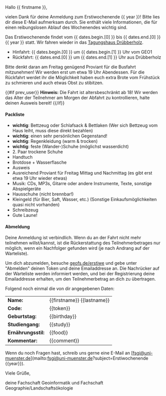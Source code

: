 Hallo {{ firstname }},

vielen Dank für deine Anmeldung zum Erstiwochenende {{ year }}!
Bitte lies dir diese E-Mail aufmerksam durch.
Sie enthält viele Informationen, die für einen reibungslosen Ablauf des Wochenendes wichtig sind.

Das Erstiwochenende findet vom {{ dates.begin.[0] }} bis {{ dates.end.[0] }} {{ year }} statt. Wir fahren wieder in das [Tagungshaus Drübberholz](http://www.druebberholz.de/).

  - Hinfahrt: {{ dates.begin.[0] }} um {{ dates.begin.[1] }} Uhr vom GEO1
  - Rückfahrt: {{ dates.end.[0] }} um {{ dates.end.[1] }} Uhr aus Drübberholz

Bitte denkt daran am Freitag genügend Proviant für die Busfahrt mitzunehmen! Wir werden erst um etwa 19 Uhr Abendessen. Für die Rückfahrt werdet ihr die Möglichkeit haben euch extra Brote vom Frühstück zu schmieren und auch etwas Obst zu stibitzen.

{{#if prev_user}}
**Hinweis:** Die Fahrt ist altersbeschränkt ab 18!
Wir werden das Alter der Teilnehmer am Morgen der Abfahrt zu kontrollieren, halte deinen Ausweis bereit!
{{/if}}

#### Packliste
  - **wichtig**: Bettzeug oder Schlafsack & Bettlaken
    (Wer sich Bettzeug vom Haus leiht, muss diese direkt bezahlen)
  - **wichtig**: einen sehr persönlichen Gegenstand!
  - **wichtig**: Regenkleidung (warm & trocken)
  - **wichtig**: feste (Wander-)Schuhe (möglichst wasserdicht)
  - 2\. Paar trockene Schuhe
  - Handtuch
  - Brotdose + Wasserflasche
  - Ausweis
  - Ausreichend Proviant für Freitag Mittag und Nachmittag (es gibt erst etwa 19 Uhr wieder etwas)
  - Musik: CDs, MP3s, Gitarre oder andere Instrumente, Texte, sonstige Abspielgeräte
  - Hausschuhe (nicht brennbar!)
  - Kleingeld (für Bier, Saft, Wasser, etc.)
    (Sonstige Einkaufsmöglichkeiten quasi nicht vorhanden)
  - Schreibzeug
  - Gute Laune!

#### Abmeldung
Deine Anmeldung ist verbindlich.
Wenn du an der Fahrt nicht mehr teilnehmen willst/kannst,
ist die Rückerstattung des Teilnehmerbetrages nur möglich,
wenn ein Nachfolger gefunden wird (je nach Andrang auf der Warteliste).

Um dich abzumelden, besuche [geofs.de/erstiwe](https://geofs.uni-muenster.de/erstiwe/)
und gebe unter "Abmelden" deinen Token und deine Emailaddresse an.
Die Nachrücker auf der Warteliste werden informiert werden,
und bei der Registrierung deine Emailaddresse erhalten,
um den Teilnehmerbetrag an dich zu übertragen.

Folgend noch einmal die von dir angegebenen Daten:

|                     |                            |
|---------------------|----------------------------|
|           **Name:** | {{firstname}} {{lastname}} |
|           **Code:** | {{token}}                  |
|     **Geburtstag:** | {{birthday}}               |
|    **Studiengang:** | {{study}}                  |
| **Ernährungsstil:** | {{food}}                   |
|      **Kommentar:** | {{comment}}                |

Wenn du noch Fragen hast, schreib uns gerne eine E-Mail an [fsgi@uni-muenster.de](mailto:fsgi@uni-muenster.de?subject=Erstiwochenende {{year}}).

Viele Grüße,

deine Fachschaft Geoinformatik und Fachschaft Geographie/Landschaftsökologie
